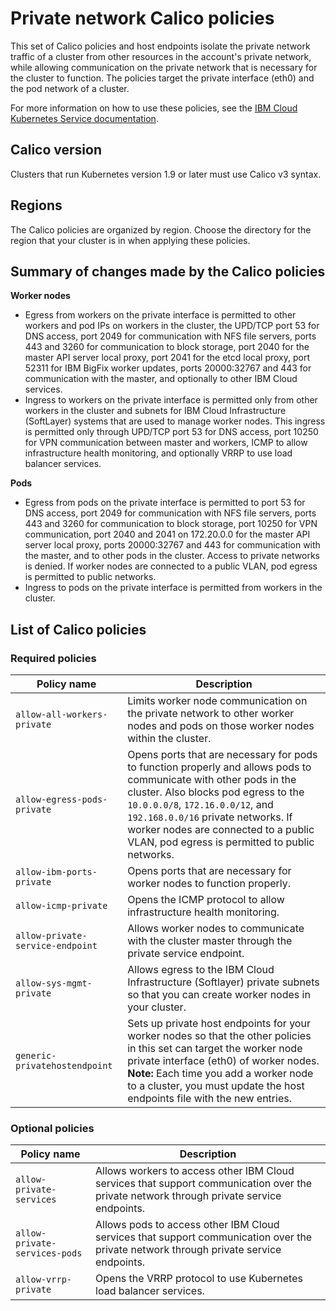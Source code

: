 # Private network Calico policies

This set of Calico policies and host endpoints isolate the private network traffic of a cluster from other resources in the account's private network, while allowing communication on the private network that is necessary for the cluster to function. The policies target the private interface (eth0) and the pod network of a cluster.

For more information on how to use these policies, see the [IBM Cloud Kubernetes Service documentation](https://cloud.ibm.com/docs/containers?topic=containers-network_policies#isolate_workers).

## Calico version

Clusters that run Kubernetes version 1.9 or later must use Calico v3 syntax.

## Regions

The Calico policies are organized by region. Choose the directory for the region that your cluster is in when applying these policies.

## Summary of changes made by the Calico policies

**Worker nodes**

* Egress from workers on the private interface is permitted to other workers and pod IPs on workers in the cluster, the UPD/TCP port 53 for DNS access, port 2049 for communication with NFS file servers, ports 443 and 3260 for communication to block storage, port 2040 for the master API server local proxy, port 2041 for the etcd local proxy, port 52311 for IBM BigFix worker updates, ports 20000:32767 and 443 for communication with the master, and optionally to other IBM Cloud services.
* Ingress to workers on the private interface is permitted only from other workers in the cluster and subnets for IBM Cloud Infrastructure (SoftLayer) systems that are used to manage worker nodes. This ingress is permitted only through UPD/TCP port 53 for DNS access, port 10250 for VPN communication between master and workers, ICMP to allow infrastructure health monitoring, and optionally VRRP to use load balancer services.

**Pods**

* Egress from pods on the private interface is permitted to port 53 for DNS access, port 2049 for communication with NFS file servers, ports 443 and 3260 for communication to block storage, port 10250 for VPN communication, port 2040 and 2041 on 172.20.0.0 for the master API server local proxy, ports 20000:32767 and 443 for communication with the master, and to other pods in the cluster. Access to private networks is denied. If worker nodes are connected to a public VLAN, pod egress is permitted to public networks.
* Ingress to pods on the private interface is permitted from workers in the cluster.

## List of Calico policies

### Required policies

|Policy name|Description|
|-----------|-----------|
| `allow-all-workers-private` | Limits worker node communication on the private network to other worker nodes and pods on those worker nodes within the cluster. |
| `allow-egress-pods-private` | Opens ports that are necessary for pods to function properly and allows pods to communicate with other pods in the cluster. Also blocks pod egress to the `10.0.0.0/8`, `172.16.0.0/12`, and `192.168.0.0/16` private networks. If worker nodes are connected to a public VLAN, pod egress is permitted to public networks. |
| `allow-ibm-ports-private` | Opens ports that are necessary for worker nodes to function properly. |
| `allow-icmp-private`| Opens the ICMP protocol to allow infrastructure health monitoring. |
| `allow-private-service-endpoint` | Allows worker nodes to communicate with the cluster master through the private service endpoint. |
| `allow-sys-mgmt-private` | Allows egress to the IBM Cloud Infrastructure (Softlayer) private subnets so that you can create worker nodes in your cluster. |
| `generic-privatehostendpoint` | Sets up private host endpoints for your worker nodes so that the other policies in this set can target the worker node private interface (eth0) of worker nodes. **Note:** Each time you add a worker node to a cluster, you must update the host endpoints file with the new entries. |

### Optional policies

|Policy name|Description|
|-----------|-----------|
| `allow-private-services` | Allows workers to access other IBM Cloud services that support communication over the private network through private service endpoints. |
| `allow-private-services-pods` | Allows pods to access other IBM Cloud services that support communication over the private network through private service endpoints. |
| `allow-vrrp-private` | Opens the VRRP protocol to use Kubernetes load balancer services. |
